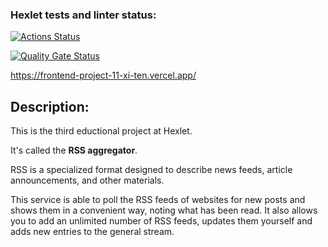 ### Hexlet tests and linter status:
[![Actions Status](https://github.com/NastyaSia04/frontend-project-11/actions/workflows/hexlet-check.yml/badge.svg)](https://github.com/NastyaSia04/frontend-project-11/actions)

[![Quality Gate Status](https://sonarcloud.io/api/project_badges/measure?project=NastyaSia04_frontend-project-11&metric=alert_status)](https://sonarcloud.io/summary/new_code?id=NastyaSia04_frontend-project-11)

https://frontend-project-11-xi-ten.vercel.app/

## Description:

This is the third eductional project at Hexlet.

It's called the **RSS aggregator**.

RSS is a specialized format designed to describe news feeds, article announcements, and other materials.

This service is able to poll the RSS feeds of websites for new posts and shows them in a convenient way, noting what has been read. It also allows you to add an unlimited number of RSS feeds, updates them yourself and adds new entries to the general stream.
